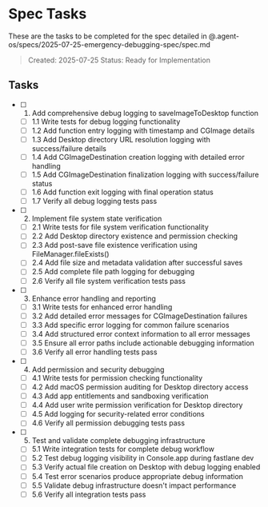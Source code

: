 # Spec Tasks

These are the tasks to be completed for the spec detailed in @.agent-os/specs/2025-07-25-emergency-debugging-spec/spec.md

> Created: 2025-07-25
> Status: Ready for Implementation

## Tasks

- [ ] 1. Add comprehensive debug logging to saveImageToDesktop function
  - [ ] 1.1 Write tests for debug logging functionality
  - [ ] 1.2 Add function entry logging with timestamp and CGImage details
  - [ ] 1.3 Add Desktop directory URL resolution logging with success/failure details
  - [ ] 1.4 Add CGImageDestination creation logging with detailed error handling
  - [ ] 1.5 Add CGImageDestination finalization logging with success/failure status
  - [ ] 1.6 Add function exit logging with final operation status
  - [ ] 1.7 Verify all debug logging tests pass

- [ ] 2. Implement file system state verification
  - [ ] 2.1 Write tests for file system verification functionality
  - [ ] 2.2 Add Desktop directory existence and permission checking
  - [ ] 2.3 Add post-save file existence verification using FileManager.fileExists()
  - [ ] 2.4 Add file size and metadata validation after successful saves
  - [ ] 2.5 Add complete file path logging for debugging
  - [ ] 2.6 Verify all file system verification tests pass

- [ ] 3. Enhance error handling and reporting
  - [ ] 3.1 Write tests for enhanced error handling
  - [ ] 3.2 Add detailed error messages for CGImageDestination failures
  - [ ] 3.3 Add specific error logging for common failure scenarios
  - [ ] 3.4 Add structured error context information to all error messages
  - [ ] 3.5 Ensure all error paths include actionable debugging information
  - [ ] 3.6 Verify all error handling tests pass

- [ ] 4. Add permission and security debugging
  - [ ] 4.1 Write tests for permission checking functionality
  - [ ] 4.2 Add macOS permission auditing for Desktop directory access
  - [ ] 4.3 Add app entitlements and sandboxing verification
  - [ ] 4.4 Add user write permission verification for Desktop directory
  - [ ] 4.5 Add logging for security-related error conditions
  - [ ] 4.6 Verify all permission debugging tests pass

- [ ] 5. Test and validate complete debugging infrastructure
  - [ ] 5.1 Write integration tests for complete debug workflow
  - [ ] 5.2 Test debug logging visibility in Console.app during fastlane dev
  - [ ] 5.3 Verify actual file creation on Desktop with debug logging enabled
  - [ ] 5.4 Test error scenarios produce appropriate debug information
  - [ ] 5.5 Validate debug infrastructure doesn't impact performance
  - [ ] 5.6 Verify all integration tests pass